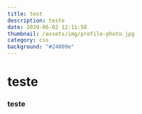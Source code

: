 ```yaml
---
title: test
description: teste
date: 2020-06-02 12:11:58
thumbnail: /assets/img/profile-photo.jpg
category: css
background: "#24809e"
---
```

# teste

### teste